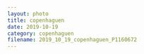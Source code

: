 ```yaml
---
layout: photo
title: copenhaguen
date: 2019-10-19
category: copenhaguen
filename: 2019_10_19_copenhaguen_P1160672
---
```

